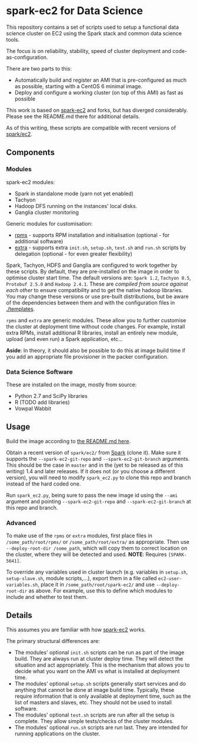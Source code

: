 # spark-ec2 for Data Science

This repository contains a set of scripts used to setup a functional data science cluster on EC2 using the Spark stack and common data science tools.

The focus is on reliability, stability, speed of cluster deployment and code-as-configuration.

There are two parts to this:
* Automatically build and register an AMI that is pre-configured as much as possible, starting with a CentOS 6 minimal image.
* Deploy and configure a working cluster (on top of this AMI) as fast as possible

This work is based on [spark-ec2](https://github.com/mesos/spark-ec2) and forks, but has diverged considerably. Please see the README.md there for additional details. 

As of this writing, these scripts are compatible with recent versions of [spark/ec2](https://github.com/apache/spark/blob/master/ec2/).

## Components

### Modules

spark-ec2 modules:

* Spark in standalone mode (yarn not yet enabled)
* Tachyon
* Hadoop DFS running on the instances' local disks.
* Ganglia cluster monitoring

Generic modules for customisation:

* [rpms](./rpms) - supports RPM installation and initialisation (optional - for additional software)
* [extra](./extra) - supports extra `init.sh`, `setup.sh`, `test.sh` and `run.sh` scripts by delegation (optional - for even greater flexibility)

Spark, Tachyon, HDFS and Ganglia are configured to work together by these scripts. By default, they are pre-installed on the image in order to optimise cluster start time.
The default versions are: `Spark 1.2`, `Tachyon 0.5`, `Protobuf 2.5.0` and `Hadoop 2.4.1`. These are *compiled from source against each other* to ensure compatibility and to get the 
native hadoop libraries. 
You may change these versions or use pre-built distributions, but be aware of the dependencies between them and with the configuration files in [./templates](./templates).

`rpms` and `extra` are generic modules. These allow you to further customise the cluster at deployment time without code changes.
For example, install extra RPMs, install additional R libraries, install an entirely new module, upload (and even run) a Spark application, etc...

**Aside**: In theory, it should also be possible to do this at image build time if you add an appropriate file provisioner in the packer configuration.  

### Data Science Software
 
These are installed on the image, mostly from source:

* Python 2.7 and SciPy libraries
* R (TODO add libraries)
* Vowpal Wabbit


## Usage

Build the image according to [the README.md here](./image-build).

Obtain a recent version of `spark/ec2/` from [Spark](https://github.com/apache/spark) (clone it). Make sure it supports the 
`--spark-ec2-git-repo` and `--spark-ec2-git-branch` arguments. This should be the case in `master` and in the (yet to be released as of this writing) 1.4 and later releases. 
If it does not (or you choose a different version), you will need to modify `spark_ec2.py` to clone this repo and branch instead of the hard coded one. 
 
Run `spark_ec2.py`, being sure to pass the new image id using the `--ami` argument and pointing `--spark-ec2-git-repo` and `--spark-ec2-git-branch` at this repo and branch.

### Advanced

To make use of the `rpms` or `extra` modules, first place files in `/some_path/root/rpms/` or `/some_path/root/extra/` as appropriate. Then 
use `--deploy-root-dir /some_path`, which will copy them to correct location on the cluster, where they will be detected and used.
**NOTE**: Requires `[SPARK-5641]`.

To override any variables used in cluster launch (e.g. variables in `setup.sh`, `setup-slave.sh`, module scripts,...), export them in a file called `ec2-user-variables.sh`, place it in `/some_path/root/spark-ec2/` and use `--deploy-root-dir` as above.
For example, use this to define which modules to include and whether to test them.  

## Details

This assumes you are familiar with how [spark-ec2](https://github.com/mesos/spark-ec2) works.

The primary structural differences are: 

* The modules' optional `init.sh` scripts can be run as part of the image build. They are always run at cluster deploy time.
 They will detect the situation and act appropriately. 
 This is the mechanism that allows you to decide what you want on the AMI vs what is installed at deployment time. 
* The modules' optional `setup.sh` scripts generally start services and do anything that cannot be done at image build time. 
 Typically, these require information that is only available at deployment time, such as the list of masters and slaves, etc. 
 They should not be used to install software.  
* The modules' optional `test.sh` scripts are run after all the setup is complete. They allow simple tests/checks of the cluster modules. 
* The modules' optional `run.sh` scripts are run last. They are intended for running applications on the cluster.

